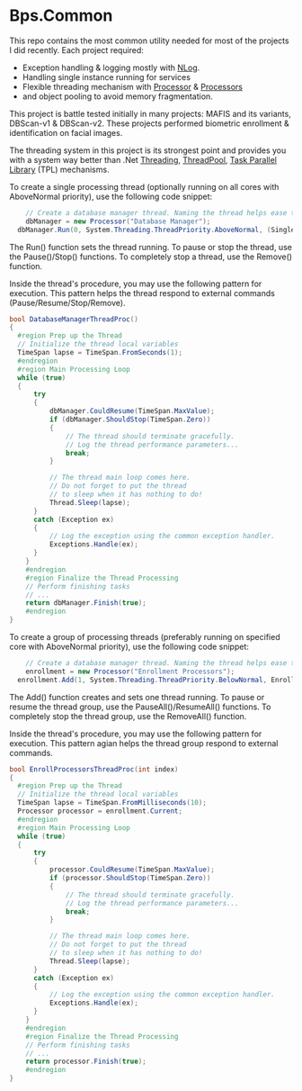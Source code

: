 # Bps.Common

This repo contains the most common utility needed for most of the projects I did recently. Each project required:

- Exception handling & logging mostly with [NLog](https://github.com/NLog/NLog).
- Handling single instance running for services
- Flexible threading mechanism with [Processor](./Threading/Processor.cs) & [Processors](./Threading/Processors.cs)
- and object pooling to avoid memory fragmentation.

This project is battle tested initially in many projects: MAFIS and its variants, DBScan-v1 & DBScan-v2. These projects performed biometric enrollment & identification on facial images.

The threading system in this project is its strongest point and provides you with a system way better than .Net [Threading](https://docs.microsoft.com/en-us/dotnet/standard/threading/using-threads-and-threading), [ThreadPool](https://docs.microsoft.com/en-us/dotnet/api/system.threading.threadpool?view=netframework-4.8), [Task Parallel Library](https://docs.microsoft.com/en-us/dotnet/standard/parallel-programming/task-parallel-library-tpl) (TPL) mechanisms.

To create a single processing thread (optionally running on all cores with AboveNormal priority), use the following code snippet:

```C#
	// Create a database manager thread. Naming the thread helps ease the debugging/logging tasks. 
	dbManager = new Processor("Database Manager");
  dbManager.Run(0, System.Threading.ThreadPriority.AboveNormal, (SingleProcessorThreadStart)DatabaseManagerThreadProc);
```

The Run() function sets the thread running. To pause or stop the thread, use the Pause()/Stop() functions. To completely stop a thread, use the Remove() function.

Inside the thread's procedure, you may use the following pattern for execution. This pattern helps the thread respond to external commands (Pause/Resume/Stop/Remove).

```C#
bool DatabaseManagerThreadProc()
{
  #region Prep up the Thread
  // Initialize the thread local variables
  TimeSpan lapse = TimeSpan.FromSeconds(1);
  #endregion
  #region Main Processing Loop
  while (true)
  {
      try
      {
          dbManager.CouldResume(TimeSpan.MaxValue);
          if (dbManager.ShouldStop(TimeSpan.Zero))
          {
              // The thread should terminate gracefully.
              // Log the thread performance parameters...
              break;
          }

          // The thread main loop comes here.
          // Do not forget to put the thread 
          // to sleep when it has nothing to do!
          Thread.Sleep(lapse);
      }
      catch (Exception ex)
      {
          // Log the exception using the common exception handler.
          Exceptions.Handle(ex);
      }
    }
    #endregion
    #region Finalize the Thread Processing
    // Perform finishing tasks
    // ...
    return dbManager.Finish(true);
    #endregion
}
```

To create a group of processing threads (preferably running on specified core with AboveNormal priority), use the following code snippet:

```C#
	// Create a database manager thread. Naming the thread helps ease the debugging/logging tasks. 
	enrollment = new Processor("Enrollment Processors");
  enrollment.Add(1, System.Threading.ThreadPriority.BelowNormal, EnrollProcessorsThreadProc);
```

The Add() function creates and sets one thread running. To pause or resume the thread group, use the PauseAll()/ResumeAll() functions. To completely stop the thread group, use the RemoveAll() function.

Inside the thread's procedure, you may use the following pattern for execution. This pattern agian helps the thread group respond to external commands.

```C#
bool EnrollProcessorsThreadProc(int index)
{
  #region Prep up the Thread
  // Initialize the thread local variables
  TimeSpan lapse = TimeSpan.FromMilliseconds(10);
  Processor processor = enrollment.Current;
  #endregion
  #region Main Processing Loop
  while (true)
  {
      try
      {
          processor.CouldResume(TimeSpan.MaxValue);
          if (processor.ShouldStop(TimeSpan.Zero))
          {
              // The thread should terminate gracefully.
              // Log the thread performance parameters...
              break;
          }

          // The thread main loop comes here.
          // Do not forget to put the thread 
          // to sleep when it has nothing to do!
          Thread.Sleep(lapse);
      }
      catch (Exception ex)
      {
          // Log the exception using the common exception handler.
          Exceptions.Handle(ex);
      }
    }
    #endregion
    #region Finalize the Thread Processing
    // Perform finishing tasks
    // ...
    return processor.Finish(true);
    #endregion
}
```
